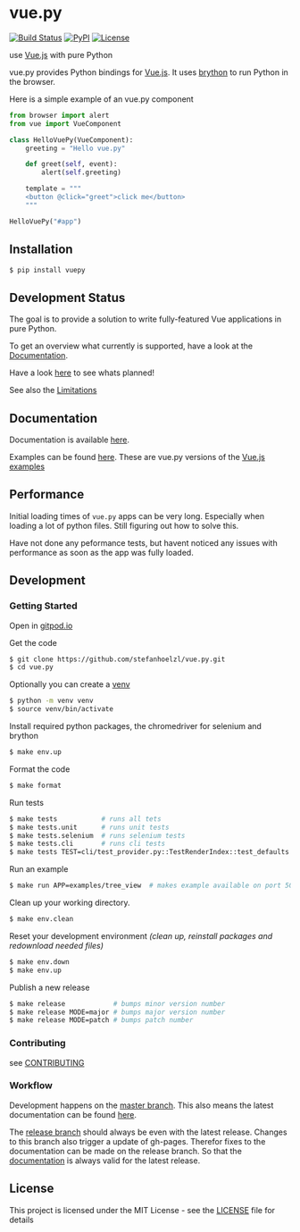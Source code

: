 # vue.py
[![Build Status](https://travis-ci.org/stefanhoelzl/vue.py.svg?branch=master)](https://travis-ci.org/stefanhoelzl/vue.py)
[![PyPI](https://img.shields.io/pypi/v/vuepy.svg)](https://pypi.org/project/vuepy/)
[![License](https://img.shields.io/pypi/l/vuepy.svg)](LICENSE)

use [Vue.js](https://www.vuejs.org) with pure Python

vue.py provides Python bindings for [Vue.js](https://www.vuejs.org).
It uses [brython](https://github.com/brython-dev/brython) to run Python in the browser.

Here is a simple example of an vue.py component
```python
from browser import alert
from vue import VueComponent

class HelloVuePy(VueComponent):
    greeting = "Hello vue.py"

    def greet(self, event):
        alert(self.greeting)

    template = """
    <button @click="greet">click me</button>
    """

HelloVuePy("#app")
```

## Installation
```bash
$ pip install vuepy
```


## Development Status
The goal is to provide a solution to write fully-featured Vue applications in pure Python.

To get an overview what currently is supported, have a look at the [Documentation](https://stefanhoelzl.github.io/vue.py/docs/).

Have a look [here](https://stefanhoelzl.github.io/vue.py/planning.html) to see whats planned!

See also the [Limitations](https://stefanhoelzl.github.io/vue.py/docs/pyjs_bridge.html)

## Documentation
Documentation is available [here](https://stefanhoelzl.github.io/vue.py/docs/).

Examples can be found [here](https://stefanhoelzl.github.io/vue.py/examples).
These are vue.py versions of the [Vue.js examples](https://vuejs.org/v2/examples/)

## Performance
Initial loading times of `vue.py` apps can be very long.
Especially when loading a lot of python files.
Still figuring out how to solve this.

Have not done any peformance tests, but havent noticed any issues with performance
as soon as the app was fully loaded.

## Development
### Getting Started
Open in [gitpod.io](https://gitpod.io#github.com/stefanhoelzl/vue.py)

Get the code
```bash
$ git clone https://github.com/stefanhoelzl/vue.py.git
$ cd vue.py
```

Optionally you can create a [venv](https://docs.python.org/3.8/library/venv.html)
```bash
$ python -m venv venv
$ source venv/bin/activate
```

Install required python packages, the chromedriver for selenium and brython
```bash
$ make env.up
```

Format the code
```bash
$ make format
```

Run tests
```bash
$ make tests           # runs all tets
$ make tests.unit      # runs unit tests
$ make tests.selenium  # runs selenium tests
$ make tests.cli       # runs cli tests
$ make tests TEST=cli/test_provider.py::TestRenderIndex::test_defaults # run explicit test
```

Run an example
```bash
$ make run APP=examples/tree_view  # makes example available on port 5000
```

Clean up your working directory.
```bash
$ make env.clean
```

Reset your development environment
_(clean up, reinstall packages and redownload needed files)_
```bash
$ make env.down
$ make env.up
```

Publish a new release
```bash
$ make release            # bumps minor version number
$ make release MODE=major # bumps major version number
$ make release MODE=patch # bumps patch number
```

### Contributing
see [CONTRIBUTING](CONTRIBUTING)


### Workflow
Development happens on the [master branch](https://github.com/stefanhoelzl/vue.py).
This also means the latest documentation can be found
[here](https://github.com/stefanhoelzl/vue.py/blob/master/docs/docs/index.md).

The [release branch](https://github.com/stefanhoelzl/vue.py/tree/release)
should always be even with the latest release.
Changes to this branch also trigger a update of gh-pages.
Therefor fixes to the documentation can be made on the release branch.
So that the [documentation](https://stefanhoelzl.github.io/vue.py/docs/)
is always valid for the latest release.

## License
This project is licensed under the MIT License - see the [LICENSE](https://github.com/stefanhoelzl/vue.py/blob/master/LICENSE) file for details
